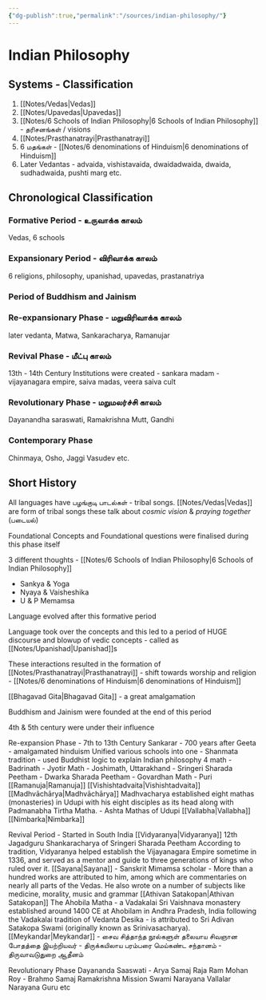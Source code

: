 ```yaml
---
{"dg-publish":true,"permalink":"/sources/indian-philosophy/"}
---
```



# Indian Philosophy

## Systems - Classification
1. [[Notes/Vedas\|Vedas]]
2. [[Notes/Upavedas\|Upavedas]] 
3. [[Notes/6 Schools of Indian Philosophy\|6 Schools of Indian Philosophy]] - தரிசனங்கள் / visions 
4. [[Notes/Prasthanatrayi\|Prasthanatrayi]]
5. 6 மதங்கள் - [[Notes/6 denominations of Hinduism\|6 denominations of Hinduism]]
6. Later Vedantas - advaida, vishistavaida, dwaidadwaida, dwaida, sudhadwaida, pushti marg etc. 

## Chronological Classification
### Formative Period - உருவாக்க காலம்
 Vedas, 6 schools
### Expansionary Period - விரிவாக்க காலம்
 6 religions, philosophy, upanishad, upavedas, prastanatriya  
### Period of Buddhism and Jainism

### Re-expansionary Phase - மறுவிரிவாக்க காலம்
 later vedanta, Matwa, Sankaracharya, Ramanujar
### Revival Phase - மீட்பு காலம்
 13th - 14th Century Institutions were created - sankara madam - vijayanagara empire, saiva madas, veera saiva cult
### Revolutionary Phase - மறுமலர்ச்சி காலம்
 Dayanandha saraswati, Ramakrishna Mutt, Gandhi
### Contemporary Phase
 Chinmaya, Osho, Jaggi Vasudev etc. 

## Short History

All languages have பழங்குடி பாடல்கள் - tribal songs. 
[[Notes/Vedas\|Vedas]] are form of tribal songs 
 these talk about *cosmic vision* & *praying together* (படையல்)

Foundational Concepts and Foundational questions were finalised during this phase itself 

3 different thoughts - [[Notes/6 Schools of Indian Philosophy\|6 Schools of Indian Philosophy]]
- Sankya & Yoga
- Nyaya & Vaisheshika
- U & P Memamsa 

Language evolved after this formative period 

Language took over the concepts and this led to a period of HUGE discourse and blowup of vedic concepts - called as [[Notes/Upanishad\|Upanishad]]s 

These interactions resulted in the formation of [[Notes/Prasthanatrayi\|Prasthanatrayi]] - shift towards worship and religion - [[Notes/6 denominations of Hinduism\|6 denominations of Hinduism]]

[[Bhagavad Gita\|Bhagavad Gita]] - a great amalgamation  

Buddhism and Jainism were founded at the end of this period 

4th & 5th century were under their influence

Re-expansion Phase - 7th to 13th Century
	Sankarar -
		700 years after Geeta - amalgamated hinduism 
		Unified various schools into one - Shanmata tradition - used Buddhist logic to explain Indian philosophy 
		4 math - Badrinath 
		- Jyotir Math - Joshimath, Uttarakhand
		- Sringeri Sharada Peetham
		- Dwarka Sharada Peetham
		- Govardhan Math - Puri
	[[Ramanuja\|Ramanuja]]
		[[Vishishtadvaita\|Vishishtadvaita]]
	[[Madhvāchārya\|Madhvāchārya]]
		Madhvacharya established eight mathas (monasteries) in Udupi with his eight disciples as its head along with Padmanabha Tirtha Matha. - Ashta Mathas of Udupi
	[[Vallabha\|Vallabha]]
	[[Nimbarka\|Nimbarka]]

 Revival Period - Started in South India
	 [[Vidyaranya\|Vidyaranya]] 12th Jagadguru Shankaracharya of Sringeri Sharada Peetham
	 According to tradition, Vidyaranya helped establish the Vijayanagara Empire sometime in 1336, and served as a mentor and guide to three generations of kings who ruled over it. 
	 [[Sayana\|Sayana]] - Sanskrit Mimamsa scholar - More than a hundred works are attributed to him, among which are commentaries on nearly all parts of the Vedas. He also wrote on a number of subjects like medicine, morality, music and grammar
	 [[Athivan Satakopan\|Athivan Satakopan]] The Ahobila Matha - a Vadakalai Sri Vaishnava monastery established around 1400 CE at Ahobilam in Andhra Pradesh, India following the Vadakalai tradition of Vedanta Desika - is attributed to Sri Adivan Satakopa Swami (originally known as Srinivasacharya). 
	 [[Meykandar\|Meykandar]] - சைவ சித்தாந்த நூல்களுள் தலையாய சிவஞான போதத்தை இயற்றியவர் - திருக்கயிலாய பரம்பரை மெய்கண்ட சந்தானம் - திருவாவடுதுறை ஆதீனம்
 
Revolutionary Phase
	Dayananda Saaswati - Arya Samaj
	Raja Ram Mohan Roy - Brahmo Samaj
	Ramakrishna Mission
	Swami Narayana
	Vallalar
	Narayana Guru etc

